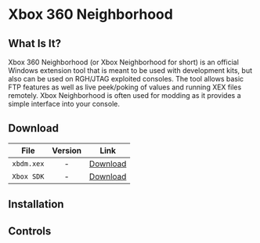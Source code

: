 # Xbox 360 Neighborhood

## What Is It?

Xbox 360 Neighborhood (or Xbox Neighborhood for short) is an official Windows extension tool that is meant to be used with development kits, but also can be used on RGH/JTAG exploited consoles. The tool allows basic FTP features as well as live peek/poking of values and running XEX files remotely. Xbox Neighborhood is often used for modding as it provides a simple interface into your console.

## Download

| File         | Version | Link                                                                                                                           |
|--------------|:-------:|--------------------------------------------------------------------------------------------------------------------------------|
| `xbdm.xex`   |    -    | [Download](https://drive.google.com/file/d/1IdOgXwYTeTSA5Q00no8e6kQVqNvP8Ype/view?usp=sharing)                                                                  | 
| `Xbox SDK`   |    -    | [Download](https://www.mediafire.com/file/l9786i9endh5w5e/XBOX360+SDK+21256.3.exe)                                             |

## Installation



## Controls

